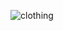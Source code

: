![clothing](https://user-images.githubusercontent.com/56236726/95625243-0b0adf00-0a2d-11eb-97f0-8085d1296099.jpg)
